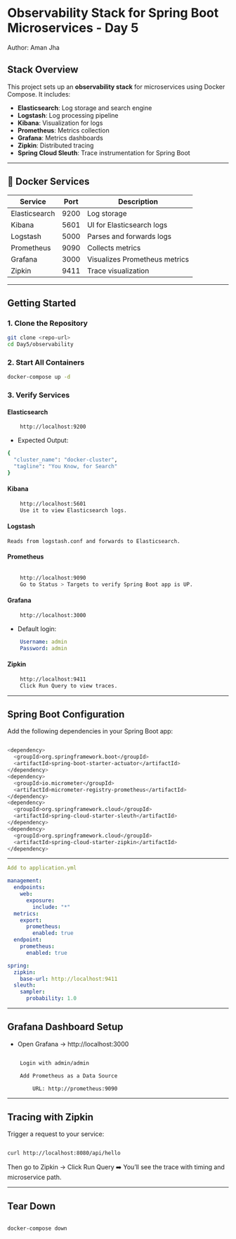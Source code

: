 # Observability Stack for Spring Boot Microservices - Day 5

Author: Aman Jha  

## Stack Overview

This project sets up an **observability stack** for microservices using Docker Compose. It includes:

- **Elasticsearch**: Log storage and search engine
- **Logstash**: Log processing pipeline
- **Kibana**: Visualization for logs
- **Prometheus**: Metrics collection
- **Grafana**: Metrics dashboards
- **Zipkin**: Distributed tracing
- **Spring Cloud Sleuth**: Trace instrumentation for Spring Boot

---

## 🐳 Docker Services

| Service       | Port  | Description                     |
|---------------|-------|---------------------------------|
| Elasticsearch | 9200  | Log storage                     |
| Kibana        | 5601  | UI for Elasticsearch logs       |
| Logstash      | 5000  | Parses and forwards logs        |
| Prometheus    | 9090  | Collects metrics                |
| Grafana       | 3000  | Visualizes Prometheus metrics   |
| Zipkin        | 9411  | Trace visualization             |

---

## Getting Started

### 1. Clone the Repository
```bash
git clone <repo-url>
cd Day5/observability
```

### 2. Start All Containers
```bash
docker-compose up -d
```

### 3. Verify Services
#### Elasticsearch
```bash
    http://localhost:9200
```

- Expected Output:
```bash
{
  "cluster_name": "docker-cluster",
  "tagline": "You Know, for Search"
}
```

#### Kibana
```bash
    http://localhost:5601
    Use it to view Elasticsearch logs.
```

#### Logstash

    Reads from logstash.conf and forwards to Elasticsearch.

#### Prometheus
```bash

    http://localhost:9090
    Go to Status > Targets to verify Spring Boot app is UP.
```

#### Grafana
```bash
    http://localhost:3000
```

- Default login:
```yaml
    Username: admin
    Password: admin
```

####  Zipkin
```bash
    http://localhost:9411
    Click Run Query to view traces.
```
---

## Spring Boot Configuration

Add the following dependencies in your Spring Boot app:

```bash

<dependency>
  <groupId>org.springframework.boot</groupId>
  <artifactId>spring-boot-starter-actuator</artifactId>
</dependency>
<dependency>
  <groupId>io.micrometer</groupId>
  <artifactId>micrometer-registry-prometheus</artifactId>
</dependency>
<dependency>
  <groupId>org.springframework.cloud</groupId>
  <artifactId>spring-cloud-starter-sleuth</artifactId>
</dependency>
<dependency>
  <groupId>org.springframework.cloud</groupId>
  <artifactId>spring-cloud-starter-zipkin</artifactId>
</dependency>
```
---

```yaml
Add to application.yml

management:
  endpoints:
    web:
      exposure:
        include: "*"
  metrics:
    export:
      prometheus:
        enabled: true
  endpoint:
    prometheus:
      enabled: true

spring:
  zipkin:
    base-url: http://localhost:9411
  sleuth:
    sampler:
      probability: 1.0

```
---

## Grafana Dashboard Setup

- Open Grafana → http://localhost:3000
```bash

    Login with admin/admin

    Add Prometheus as a Data Source

        URL: http://prometheus:9090
```
---

## Tracing with Zipkin

Trigger a request to your service:
```bash

curl http://localhost:8080/api/hello

```

Then go to Zipkin → Click Run Query
➡️ You’ll see the trace with timing and microservice path.

---

## Tear Down
```bash

docker-compose down
```





